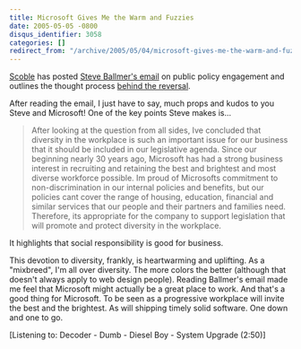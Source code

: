 ```yaml
---
title: Microsoft Gives Me the Warm and Fuzzies
date: 2005-05-05 -0800
disqus_identifier: 3058
categories: []
redirect_from: "/archive/2005/05/04/microsoft-gives-me-the-warm-and-fuzzies.aspx/"
---
```


[Scoble](http://radio.weblogs.com/0001011/) has posted [Steve Ballmer's
email](http://channel9.msdn.com/ShowPost.aspx?PostID=65966#65966) on
public policy engagement and outlines the thought process [behind the
reversal](https://haacked.com/archive/2005/05/06/3040.aspx).

After reading the email, I just have to say, much props and kudos to you
Steve and Microsoft! One of the key points Steve makes is...

> After looking at the question from all sides, Ive concluded that
> diversity in the workplace is such an important issue for our business
> that it should be included in our legislative agenda. Since our
> beginning nearly 30 years ago, Microsoft has had a strong business
> interest in recruiting and retaining the best and brightest and most
> diverse workforce possible. Im proud of Microsofts commitment to
> non-discrimination in our internal policies and benefits, but our
> policies cant cover the range of housing, education, financial and
> similar services that our people and their partners and families need.
> Therefore, its appropriate for the company to support legislation that
> will promote and protect diversity in the workplace.

It highlights that social responsibility is good for business.

This devotion to diversity, frankly, is heartwarming and uplifting. As a
"mixbreed", I'm all over diversity. The more colors the better (although
that doesn't always apply to web design people). Reading Ballmer's email
made me feel that Microsoft might actually be a great place to work. And
that's a good thing for Microsoft. To be seen as a progressive workplace
will invite the best and the brightest. As will shipping timely solid
software. One down and one to go.

[Listening to: Decoder - Dumb - Diesel Boy - System Upgrade (2:50)]

